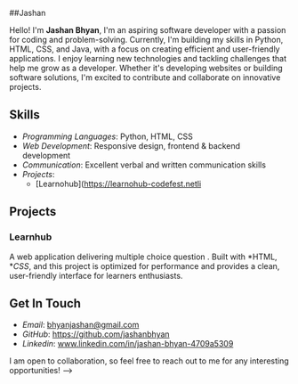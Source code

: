 ##Jashan 

Hello! I'm **Jashan Bhyan**,  I'm an aspiring software developer with a passion for coding and problem-solving. Currently, I'm building my skills in Python, HTML, CSS, and Java, with a focus on creating efficient and user-friendly applications. I enjoy learning new technologies and tackling challenges that help me grow as a developer. Whether it's developing websites or building software solutions, I'm excited to contribute and collaborate on innovative projects.

## Skills

- *Programming Languages*: Python, HTML, CSS
- *Web Development*: Responsive design, frontend & backend development
- *Communication*: Excellent verbal and written communication skills
- *Projects*: 
  - [Learnohub](https://learnohub-codefest.netli
## Projects

### Learnhub
A web application delivering multiple choice question . Built with *HTML, **CSS*, and  this project is optimized for performance and provides a clean, user-friendly interface for learners enthusiasts.

## Get In Touch

- *Email*: bhyanjashan@gmail.com
- *GitHub*: https://github.com/jashanbhyan
- *Linkedin*: www.linkedin.com/in/jashan-bhyan-4709a5309

I am open to collaboration, so feel free to reach out to me for any interesting opportunities!
-->
